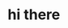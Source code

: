 <!DOCTYPE html>
<html lang="en">
<head></head>
<body>
<h1>hi there</h1>


<a href="">
<i style="color: #1b9ff1" class="fab fa-twitter fa-2x"></i>
</a>
<a href="">
<i style="color: #1775f1" class="fab fa-facebook fa-2x"></i>
</a>
<a href="">
<i style="color: #8039c8" class="fab fa-instagram fa-2x"></i>
</a>
<a href="https://github.com/ahmdnbil" target="_blank">
<i style="color: black" class="fab fa-github fa-2x"></i>
</a>
<a href="">
<i style="color: rgb(11 102 195)" class="fab fa-linkedin-in fa-2x"></i>
</a>
<a href="">
<i style="color: #00e861" class="fab fa-hackerrank fa-2x"></i>
</a>

<script src="https://kit.fontawesome.com/6d2ea823d0.js"></script>
</body>
</html>